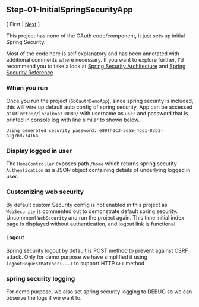## Step-01-InitialSpringSecurityApp
[ First | [Next](../Step-02-OAuthSimpleSocialLogin) ]

This project has none of the OAuth code/component, it just sets up
initial Spring Security.

Most of the code here is self explanatory and has been annotated with additional
comments where necessary. If you want to explore further, I'd recommend you to take a look at
[Spring Security Architecture](https://spring.io/guides/topicals/spring-security-architecture/)
and [Spring Security Reference](https://docs.spring.io/spring-security/site/docs/current/reference/htmlsingle/)


### When you run
Once you run the project (`GbOauthDemoApp`), since spring security is
included, this will wire up default auto config of spring security.
App can be accessed at url `http://localhost:8080/` with username as
`user` and password that is printed in console log with line similar
to shown below.
```
Using generated security password: e89fhdc3-5da5-4gc1-83b1-a2g7bd77416a
``` 


### Display logged in user
The `HomeController` exposes path `/home` which returns spring
security `Authentication` as a JSON object containing details of
underlying logged in user.


### Customizing web security
By default custom Security config is not enabled in this project
as `WebSecurity` is commented out to demonstrate default spring
security. Uncomment `WebSecurity` and run the project again.
This time initial index page is displayed without authentication,
and logout link is functional.


#### Logout
Spring security logout by default is POST method to prevent
against CSRF attack. Only for demo purpose we have simplified
it using `logoutRequestMatcher(...)` to support HTTP `GET` method


### spring security logging
For demo purpose, we also set spring security logging to DEBUG so we can observe the logs if we want to.
